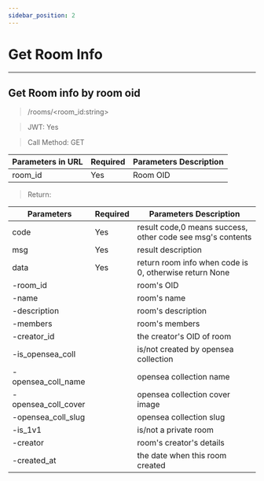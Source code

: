 ```yaml
---
sidebar_position: 2
---
```


# Get Room Info
___
## Get Room info by room oid
> /rooms/<room_id:string>

> JWT: Yes

> Call Method: GET

| Parameters in URL | Required |  Parameters Description|
| ------------- | ------------- |--------|
| room_id  | Yes  |  Room OID  |

> Return:

| Parameters  | Required |  Parameters Description|
| ------------- | ------------- |--------|
| code  | Yes  |  result code,0 means success, other code see msg's contents  |
| msg  | Yes  | result description   |
| data  | Yes  | return room info when code is 0, otherwise return None |
| -room_id  |   | room's OID |
| -name  |   | room's name |
| -description  |   | room's description |
| -members  |   |room's members |
| -creator_id  |   | the creator's OID of room |
| -is_opensea_coll  |   | is/not created by opensea collection |
| -opensea_coll_name  |   | opensea collection name |
| -opensea_coll_cover  |   | opensea collection cover image |
| -opensea_coll_slug  |   | opensea collection slug |
| -is_1v1  |   | is/not a private room |
| -creator  |   | room's creator's details |
| -created_at  |   | the date when this room created |
